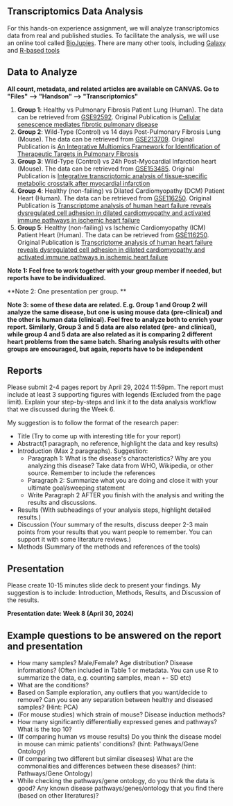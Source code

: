 ## Transcriptomics Data Analysis
For this hands-on experience assignment, we will analyze transcriptomics data from real and published studies. To facilitate the analysis, we will use an online tool called [BioJupies](https://maayanlab.cloud/biojupies/). There are many other tools, including [Galaxy](https://usegalaxy.org) and [R-based tools](https://github.com/sysmedicine/phd2020/tree/master/transcriptomics)

## Data to Analyze

**All count, metadata, and related articles are available on CANVAS. Go to "Files" --> "Handson" --> "Transcriptomics"**

1. **Group 1**: Healthy vs Pulmonary Fibrosis Patient Lung (Human). The data can be retrieved from [GSE92592](https://www.ncbi.nlm.nih.gov/geo/query/acc.cgi?acc=GSE92592). Original Publication is [Cellular senescence mediates fibrotic pulmonary disease](https://www.nature.com/articles/ncomms14532)
2. **Group 2**: Wild-Type (Control) vs 14 days Post-Pulmonary Fibrosis Lung (Mouse). The data can be retrieved from [GSE213709](https://www.ncbi.nlm.nih.gov/geo/query/acc.cgi?acc=GSE213709). Original Publication is [An Integrative Multiomics Framework for Identification of Therapeutic Targets in Pulmonary Fibrosis](https://onlinelibrary.wiley.com/doi/10.1002/advs.202207454)
3. **Group 3**: Wild-Type (Control) vs 24h Post-Myocardial Infarction heart (Mouse). The data can be retrieved from [GSE153485](https://www.ncbi.nlm.nih.gov/geo/query/acc.cgi?acc=GSE153485). Original Publication is [Integrative transcriptomic analysis of tissue-specific metabolic crosstalk after myocardial infarction](https://elifesciences.org/articles/66921)
4. **Group 4**: Healthy (non-failing) vs Dilated Cardiomyopathy (DCM) Patient Heart (Human). The data can be retrieved from [GSE116250](https://www.ncbi.nlm.nih.gov/geo/query/acc.cgi?acc=GSE116250). Original Publication is [Transcriptome analysis of human heart failure reveals dysregulated cell adhesion in dilated cardiomyopathy and activated immune pathways in ischemic heart failure](https://bmcgenomics.biomedcentral.com/articles/10.1186/s12864-018-5213-9)
4. **Group 5**: Healthy (non-failing) vs Ischemic Cardiomyopathy (ICM) Patient Heart (Human). The data can be retrieved from [GSE116250](https://www.ncbi.nlm.nih.gov/geo/query/acc.cgi?acc=GSE116250). Original Publication is [Transcriptome analysis of human heart failure reveals dysregulated cell adhesion in dilated cardiomyopathy and activated immune pathways in ischemic heart failure](https://bmcgenomics.biomedcentral.com/articles/10.1186/s12864-018-5213-9)


**Note 1: Feel free to work together with your group member if needed, but reports have to be individualized.**

**Note 2: One presentation per group. **

**Note 3: some of these data are related. E.g. Group 1 and Group 2 will analyze the same disease, but one is using mouse data (pre-clinical) and the other is human data (clinical). Feel free to analyze both to enrich your report. Similarly, Group 3 and 5 data are also related (pre- and clinical), while group 4 and 5 data are also related as it is comparing 2 different heart problems from the same batch. Sharing analysis results with other groups are encouraged, but again, reports have to be independent**

## Reports

Please submit 2-4 pages report by April 29, 2024 11:59pm. The report must include at least 3 supporting figures with legends (Excluded from the page limit). Explain your step-by-steps and link it to the data analysis workflow that we discussed during the Week 6.

My suggestion is to follow the format of the research paper: 

* Title (Try to come up with interesting title for your report)
* Abstract(1 paragraph, no reference, highlight the data and key results)
* Introduction (Max 2 paragraphs). Suggestion:
	* Paragraph 1: What is the disease's characteristics? Why are you analyzing this disease? Take data from WHO, Wikipedia, or other source. Remember to include the references
	* Paragraph 2: Summarize what you are doing and close it with your ultimate goal/sweeping statement
	* Write Paragraph 2 AFTER you finish with the analysis and writing the results and discussions.
* Results (With subheadings of your analysis steps, highlight detailed results.)
* Discussion (Your summary of the results, discuss deeper 2-3 main points from your results that you want people to remember. You can support it with some literature reviews.)
* Methods (Summary of the methods and references of the tools)

## Presentation

Please create 10-15 minutes slide deck to present your findings. My suggestion is to include: Introduction, Methods, Results, and Discussion of the results.

**Presentation date: Week 8 (April 30, 2024)**

## Example questions to be answered on the report and presentation

* How many samples? Male/Female? Age distribution? Disease informations? (Often included in Table 1 or metadata. You can use R to summarize the data, e.g. counting samples, mean +- SD etc)
* What are the conditions?
* Based on Sample exploration, any outliers that you want/decide to remove? Can you see any separation between healthy and diseased samples? (Hint: PCA)
* (For mouse studies) which strain of mouse? Disease induction methods?
* How many significantly differentially expressed genes and pathways? What is the top 10?
* (If comparing human vs mouse results) Do you think the disease model in mouse can mimic patients' conditions? (hint: Pathways/Gene Ontology)
* (If comparing two different but similar diseases) What are the commonalities and differences between these diseases? (hint: Pathways/Gene Ontology)
* While checking the pathways/gene ontology, do you think the data is good? Any known disease pathways/genes/ontology that you find there (based on other literatures)?